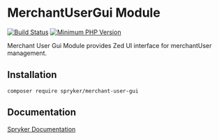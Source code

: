 # MerchantUserGui Module
[![Build Status](https://travis-ci.org/spryker/merchant-user-gui.svg)](https://travis-ci.org/spryker/merchant-user-gui)
[![Minimum PHP Version](https://img.shields.io/badge/php-%3E%3D%207.2-8892BF.svg)](https://php.net/)

Merchant User Gui Module provides Zed UI interface for merchantUser management.

## Installation

```
composer require spryker/merchant-user-gui
```

## Documentation

[Spryker Documentation](https://academy.spryker.com/developing_with_spryker/module_guide/modules.html)
